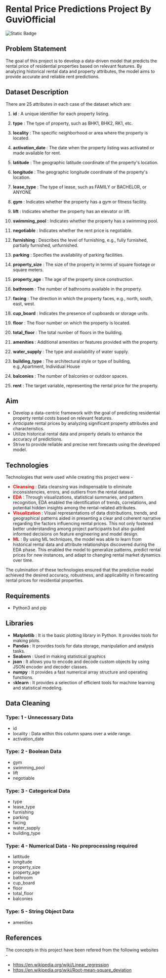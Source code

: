 # Rental Price Predictions Project By GuviOfficial

![Static Badge](https://img.shields.io/badge/Linear_Regression-Supervised_Machine_Learning-blue)

## <div id=0>Problem Statement</div>

The goal of this project is to develop a data-driven model that predicts the rental price of
residential properties based on relevant features. By analyzing historical rental data and
property attributes, the model aims to provide accurate and reliable rent predictions.

## Dataset Description

There are 25 attributes in each case of the dataset which are:

1. **id** : A unique identifier for each property listing.
2. **type** : The type of property, such as BHK1, BHK2, RK1, etc.
3. **locality** : The specific neighborhood or area where the property is located.
4. **activation_date** : The date when the property listing was activated or made available for
   rent.
5. **latitude** : The geographic latitude coordinate of the property's location.
6. **longitude** : The geographic longitude coordinate of the property's location.
7. **lease_type** : The type of lease, such as FAMILY or BACHELOR, or ANYONE
8. **gym** : Indicates whether the property has a gym or fitness facility.
9. **lift** : Indicates whether the property has an elevator or lift.
10. **swimming_pool** : Indicates whether the property has a swimming pool.

11. **negotiable** : Indicates whether the rent price is negotiable.
12. **furnishing** : Describes the level of furnishing, e.g., fully furnished, partially furnished,
    unfurnished.
13. **parking** : Specifies the availability of parking facilities.
14. **property_size** : The size of the property in terms of square footage or square meters.
15. **property_age** : The age of the property since construction.
16. **bathroom** : The number of bathrooms available in the property.
17. **facing** : The direction in which the property faces, e.g., north, south, east, west.
18. **cup_board** : Indicates the presence of cupboards or storage units.
19. **floor** : The floor number on which the property is located.
20. **total_floor** : The total number of floors in the building.
21. **amenities** : Additional amenities or features provided with the property.
22. **water_supply** : The type and availability of water supply.
23. **building_type** : The architectural style or type of building, e.g.,Apartment, Individual
    House
24. **balconies** : The number of balconies or outdoor spaces.
25. **rent** : The target variable, representing the rental price for the property.

## Aim

- Develop a data-centric framework with the goal of predicting residential property rental costs based on relevant features.
- Anticipate rental prices by analyzing significant property attributes and characteristics.
- Utilize historical rental data and property details to enhance the accuracy of predictions.
- Strive to provide reliable and precise rent forecasts using the developed model.

## Technologies

Technologies that were used while creating this project were -

- **<span style="color:red">Cleansing</span>** : Data cleansing was indispensable to eliminate inconsistencies, errors, and outliers from the rental dataset.
- **<span style="color:red">EDA</span>** : Through visualizations, statistical summaries, and pattern recognition, EDA enabled the identification of trends, correlations, and potential hidden insights among the rental-related attributes.
- **<span style="color:red">Visualization</span>** : Visual representations of data distributions, trends, and geographical patterns aided in presenting a clear and coherent narrative regarding the factors influencing rental prices. This not only fostered better understanding among project participants but also guided informed decisions on feature engineering and model design.
- **<span style="color:red">ML</span>** : By using ML techniques, the model was able to learn from historical rental data and attribute relationships discovered during the EDA phase. This enabled the model to generalize patterns, predict rental prices for new instances, and adapt to changing rental market dynamics over time.

The culmination of these technologies ensured that the predictive model achieved the desired accuracy, robustness, and applicability in forecasting rental prices for residential properties.

## Requirements

- Python3 and pip

## Libraries

- **Matplotlib** : It is the basic plotting library in Python. It provides tools for making plots.
- **Pandas** : It provides tools for data storage, manipulation and analysis tasks.
- **Seaborn** : Used in making statistical graphics
- **json** : It allows you to encode and decode custom objects by using JSON encoder and decoder classes.
- **numpy** : It provides a fast numerical array structure and operating functions.
- s**klearn** : It provides a selection of efficient tools for machine learning and statistical modeling.

## Data Cleaning

### Type: 1 - Unnecessary Data

- id
- locality : Data within this column spans over a wide range.
- activation_date

### Type: 2 - Boolean Data

- gym
- swimming_pool
- lift
- negotiable

### Type: 3 - Categorical Data

- type
- lease_type
- furnishing
- parking
- facing
- water_supply
- building_type

### Type: 4 - Numerical Data - No preprocessing required

- lattitude
- longitude
- property_size
- property_age
- bathroom
- cup_board
- floor
- total_floor
- balconies

### Type: 5 - String Object Data

- amenities

## References

The concepts in this project have been refered from the following websites -

- https://en.wikipedia.org/wiki/Linear_regression
- https://en.wikipedia.org/wiki/Root-mean-square_deviation
